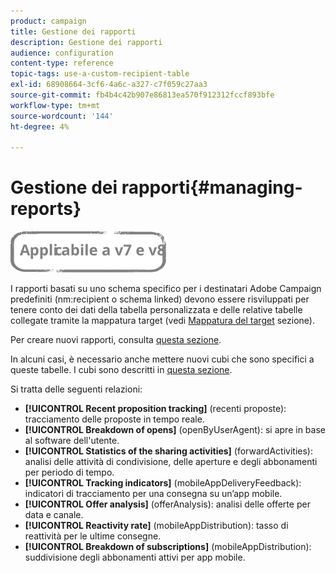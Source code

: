 ```yaml
---
product: campaign
title: Gestione dei rapporti
description: Gestione dei rapporti
audience: configuration
content-type: reference
topic-tags: use-a-custom-recipient-table
exl-id: 68908664-3cf6-4a6c-a327-c7f059c27aa3
source-git-commit: fb4b4c42b907e86813ea570f912312fccf893bfe
workflow-type: tm+mt
source-wordcount: '144'
ht-degree: 4%

---
```


# Gestione dei rapporti{#managing-reports}

![](../../assets/common.svg)

I rapporti basati su uno schema specifico per i destinatari Adobe Campaign predefiniti (nm:recipient o schema linked) devono essere risviluppati per tenere conto dei dati della tabella personalizzata e delle relative tabelle collegate tramite la mappatura target (vedi [Mappatura del target](../../configuration/using/target-mapping.md) sezione).

Per creare nuovi rapporti, consulta [questa sezione](../../reporting/using/about-reports-creation-in-campaign.md).

In alcuni casi, è necessario anche mettere nuovi cubi che sono specifici a queste tabelle. I cubi sono descritti in [questa sezione](../../reporting/using/about-cubes.md).

Si tratta delle seguenti relazioni:

* **[!UICONTROL Recent proposition tracking]** (recenti proposte): tracciamento delle proposte in tempo reale.
* **[!UICONTROL Breakdown of opens]** (openByUserAgent): si apre in base al software dell&#39;utente.
* **[!UICONTROL Statistics of the sharing activities]** (forwardActivities): analisi delle attività di condivisione, delle aperture e degli abbonamenti per periodo di tempo.
* **[!UICONTROL Tracking indicators]** (mobileAppDeliveryFeedback): indicatori di tracciamento per una consegna su un’app mobile.
* **[!UICONTROL Offer analysis]** (offerAnalysis): analisi delle offerte per data e canale.
* **[!UICONTROL Reactivity rate]** (mobileAppDistribution): tasso di reattività per le ultime consegne.
* **[!UICONTROL Breakdown of subscriptions]** (mobileAppDistribution): suddivisione degli abbonamenti attivi per app mobile.
